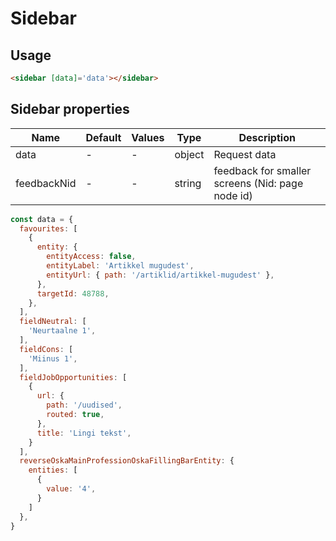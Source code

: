 # Sidebar

## Usage

```html
<sidebar [data]='data'></sidebar>
```

## Sidebar properties

| Name        | Default | Values | Type   | Description                                      |
|-------------|---------|--------|--------|--------------------------------------------------|
| data        | -       | -      | object | Request data                                     |
| feedbackNid | -       | -      | string | feedback for smaller screens (Nid: page node id) |

```javascript
const data = {
  favourites: [
    {
      entity: {
        entityAccess: false,
        entityLabel: 'Artikkel mugudest',
        entityUrl: { path: '/artiklid/artikkel-mugudest' },
      },
      targetId: 48788,
    },
  ],
  fieldNeutral: [
    'Neurtaalne 1',
  ],
  fieldCons: [
    'Miinus 1',
  ],
  fieldJobOpportunities: [
    {
      url: {
        path: '/uudised',
        routed: true,
      },
      title: 'Lingi tekst',
    }
  ],
  reverseOskaMainProfessionOskaFillingBarEntity: {
    entities: [
      {
        value: '4',
      }
    ]
  },
}
```



